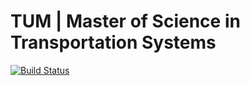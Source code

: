 # TUM | Master of Science in Transportation Systems

[![Build Status](https://travis-ci.org/davidbailey/tum.svg?branch=master)](https://travis-ci.org/davidbailey/tum)
